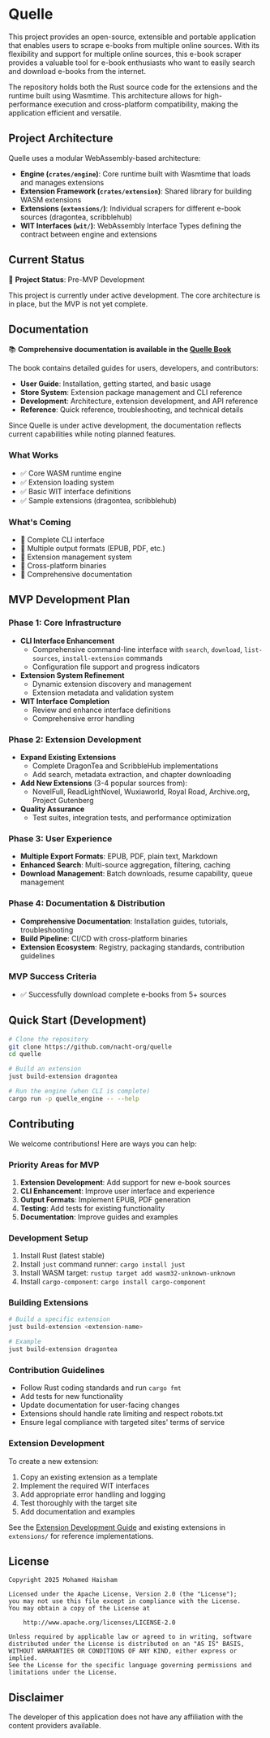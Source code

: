 # Quelle

This project provides an open-source, extensible and portable application that enables users to scrape e-books from multiple online sources. With its flexibility and support for multiple online sources, this e-book scraper provides a valuable tool for e-book enthusiasts who want to easily search and download e-books from the internet.

The repository holds both the Rust source code for the extensions and the runtime built using Wasmtime. This architecture allows for high-performance execution and cross-platform compatibility, making the application efficient and versatile.

## Project Architecture

Quelle uses a modular WebAssembly-based architecture:

- **Engine (`crates/engine`)**: Core runtime built with Wasmtime that loads and manages extensions
- **Extension Framework (`crates/extension`)**: Shared library for building WASM extensions
- **Extensions (`extensions/`)**: Individual scrapers for different e-book sources (dragontea, scribblehub)
- **WIT Interfaces (`wit/`)**: WebAssembly Interface Types defining the contract between engine and extensions

## Current Status

🚧 **Project Status**: Pre-MVP Development

This project is currently under active development. The core architecture is in place, but the MVP is not yet complete.

## Documentation

📚 **Comprehensive documentation is available in the [Quelle Book](./book/)**

The book contains detailed guides for users, developers, and contributors:

- **User Guide**: Installation, getting started, and basic usage
- **Store System**: Extension package management and CLI reference  
- **Development**: Architecture, extension development, and API reference
- **Reference**: Quick reference, troubleshooting, and technical details

Since Quelle is under active development, the documentation reflects current capabilities while noting planned features.

### What Works
- ✅ Core WASM runtime engine
- ✅ Extension loading system
- ✅ Basic WIT interface definitions
- ✅ Sample extensions (dragontea, scribblehub)

### What's Coming
- 🔄 Complete CLI interface
- 🔄 Multiple output formats (EPUB, PDF, etc.)
- 🔄 Extension management system
- 🔄 Cross-platform binaries
- 🔄 Comprehensive documentation

## MVP Development Plan

### Phase 1: Core Infrastructure
- **CLI Interface Enhancement**
  - Comprehensive command-line interface with `search`, `download`, `list-sources`, `install-extension` commands
  - Configuration file support and progress indicators
- **Extension System Refinement**
  - Dynamic extension discovery and management
  - Extension metadata and validation system
- **WIT Interface Completion**
  - Review and enhance interface definitions
  - Comprehensive error handling

### Phase 2: Extension Development
- **Expand Existing Extensions**
  - Complete DragonTea and ScribbleHub implementations
  - Add search, metadata extraction, and chapter downloading
- **Add New Extensions** (3-4 popular sources from):
  - NovelFull, ReadLightNovel, Wuxiaworld, Royal Road, Archive.org, Project Gutenberg
- **Quality Assurance**
  - Test suites, integration tests, and performance optimization

### Phase 3: User Experience
- **Multiple Export Formats**: EPUB, PDF, plain text, Markdown
- **Enhanced Search**: Multi-source aggregation, filtering, caching
- **Download Management**: Batch downloads, resume capability, queue management

### Phase 4: Documentation & Distribution
- **Comprehensive Documentation**: Installation guides, tutorials, troubleshooting
- **Build Pipeline**: CI/CD with cross-platform binaries
- **Extension Ecosystem**: Registry, packaging standards, contribution guidelines

### MVP Success Criteria
- ✅ Successfully download complete e-books from 5+ sources

## Quick Start (Development)

```bash
# Clone the repository
git clone https://github.com/nacht-org/quelle
cd quelle

# Build an extension
just build-extension dragontea

# Run the engine (when CLI is complete)
cargo run -p quelle_engine -- --help
```

## Contributing

We welcome contributions! Here are ways you can help:

### Priority Areas for MVP
1. **Extension Development**: Add support for new e-book sources
2. **CLI Enhancement**: Improve user interface and experience
3. **Output Formats**: Implement EPUB, PDF generation
4. **Testing**: Add tests for existing functionality
5. **Documentation**: Improve guides and examples

### Development Setup
1. Install Rust (latest stable)
2. Install `just` command runner: `cargo install just`
3. Install WASM target: `rustup target add wasm32-unknown-unknown`
4. Install `cargo-component`: `cargo install cargo-component`

### Building Extensions
```bash
# Build a specific extension
just build-extension <extension-name>

# Example
just build-extension dragontea
```

### Contribution Guidelines
- Follow Rust coding standards and run `cargo fmt`
- Add tests for new functionality
- Update documentation for user-facing changes
- Extensions should handle rate limiting and respect robots.txt
- Ensure legal compliance with targeted sites' terms of service

### Extension Development
To create a new extension:
1. Copy an existing extension as a template
2. Implement the required WIT interfaces
3. Add appropriate error handling and logging
4. Test thoroughly with the target site
5. Add documentation and examples

See the [Extension Development Guide](./book/src/development/extension-development.md) and existing extensions in `extensions/` for reference implementations.

## License

```text
Copyright 2025 Mohamed Haisham

Licensed under the Apache License, Version 2.0 (the "License");
you may not use this file except in compliance with the License.
You may obtain a copy of the License at

    http://www.apache.org/licenses/LICENSE-2.0

Unless required by applicable law or agreed to in writing, software
distributed under the License is distributed on an "AS IS" BASIS,
WITHOUT WARRANTIES OR CONDITIONS OF ANY KIND, either express or implied.
See the License for the specific language governing permissions and
limitations under the License.
```

## Disclaimer

The developer of this application does not have any affiliation with the content providers available.
